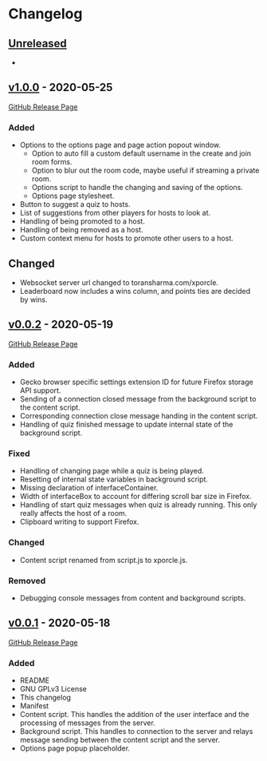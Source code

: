 Changelog
=========

[Unreleased]
------------
-

[v1.0.0] - 2020-05-25
---------------------
[GitHub Release Page](https://github.com/ToranSharma/Xporcle-Extension/releases/tag/v1.0.0)
### Added
- Options to the options page and page action popout window.
  - Option to auto fill a custom default username in the create and join room
  forms.
  - Option to blur out the room code, maybe useful if streaming a private room.
  - Options script to handle the changing and saving of the options.
  - Options page stylesheet.
- Button to suggest a quiz to hosts.
- List of suggestions from other players for hosts to look at.
- Handling of being promoted to a host.
- Handling of being removed as a host.
- Custom context menu for hosts to promote other users to a host.

## Changed
- Websocket server url changed to toransharma.com/xporcle.
- Leaderboard now includes a wins column, and points ties are decided by wins.

[v0.0.2] - 2020-05-19
---------------------
[GitHub Release Page](https://github.com/ToranSharma/Xporcle-Extension/releases/tag/v0.0.2)
### Added
- Gecko browser specific settings extension ID for future Firefox storage API
  support.
- Sending of a connection closed message from the background script to the
  content script.
- Corresponding connection close message handing in the content script.
- Handling of quiz finished message to update internal state of the background
  script.

### Fixed
- Handling of changing page while a quiz is being played.
- Resetting of internal state variables in background script.
- Missing declaration of interfaceContainer.
- Width of interfaceBox to account for differing scroll bar size in Firefox.
- Handling of start quiz messages when quiz is already running. This only really
  affects the host of a room.
- Clipboard writing to support Firefox.

### Changed
- Content script renamed from script.js to xporcle.js.

### Removed
- Debugging console messages from content and background scripts.

[v0.0.1] - 2020-05-18
---------------------
[GitHub Release Page](https://github.com/ToranSharma/Xporcle-Extension/releases/tag/v0.0.1)
### Added
- README
- GNU GPLv3 License
- This changelog
- Manifest
- Content script. This handles the addition of the user interface and the
  processing of messages from the server.
- Background script. This handles to connection to the server and relays
  message sending between the content script and the server.
- Options page popup placeholder.

[Unreleased]: https://github.com/ToranSharma/Xporcle-Extension/compare/master...develop
[v1.0.0]: https://github.com/ToranSharma/Xporcle-Extension/compare/v0.0.2...v1.0.0
[v0.0.2]: https://github.com/ToranSharma/Xporcle-Extension/compare/v0.0.1...v0.0.2
[v0.0.1]: https://github.com/ToranSharma/Xporcle-Extension/releases/tag/v0.0.1
